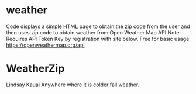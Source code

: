 # weather

Code displays a simple HTML page to obtain the zip code from the user and then uses zip code to obtain weather from Open Weather Map API
Note: Requires API Token Key by registration with site below. Free for basic usage
https://openweathermap.org/api

# WeatherZip

Lindsay
Kauai
Anywhere where it is colder fall weather.
